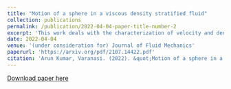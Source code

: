 ```yaml
---
title: "Motion of a sphere in a viscous density stratified fluid"
collection: publications
permalink: /publication/2022-04-04-paper-title-number-2
excerpt: 'This work deals with the characterization of velocity and density fields due to a slow settling of sphere in a density stratified fluid'
date: 2022-04-04
venue: '(under consideration for) Journal of Fluid Mechanics'
paperurl: 'https://arxiv.org/pdf/2107.14422.pdf'
citation: 'Arun Kumar, Varanasi. (2022). &quot;Motion of a sphere in a viscous density stratified fluid &quot; <i>under consideration for Journal of Fluid Mechanics </i>. 1(2).'
---
```


[Download paper here](https://arxiv.org/pdf/2107.14422.pdf)
